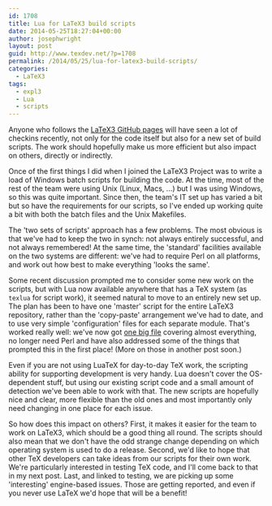 ```yaml
---
id: 1708
title: Lua for LaTeX3 build scripts
date: 2014-05-25T18:27:04+00:00
author: josephwright
layout: post
guid: http://www.texdev.net/?p=1708
permalink: /2014/05/25/lua-for-latex3-build-scripts/
categories:
  - LaTeX3
tags:
  - expl3
  - Lua
  - scripts
---
```

Anyone who follows the [LaTeX3 GitHub pages](https://github.com/latex3/svn-mirror) will have seen a lot of checkins recently, not only for the code itself but also for a new set of build scripts. The work should hopefully make us more efficient but also impact on others, directly or indirectly.

Once of the first things I did when I joined the LaTeX3 Project was to write a load of Windows batch scripts for building the code. At the time, most of the rest of the team were using Unix (Linux, Macs, ...) but I was using Windows, so this was quite important. Since then, the team's IT set up has varied a bit but so have the requirements for our scripts, so I've ended up working quite a bit with both the batch files and the Unix Makefiles.

The 'two sets of scripts' approach has a few problems. The most obvious is that we've had to keep the two in synch: not always entirely successful, and not always remembered! At the same time, the 'standard' facilities available on the two systems are different: we've had to require Perl on all platforms, and work out how best to make everything 'looks the same'.

Some recent discussion prompted me to consider some new work on the scripts, but with Lua now available anywhere that has a TeX system (as `texlua` for script work), it seemed natural to move to an entirely new set up. The plan has been to have one 'master' script for the entire LaTeX3 repository, rather than the 'copy-paste' arrangement we've had to date, and to use very simple 'configuration' files for each separate module. That's worked really well: we've now got [one big file](https://github.com/latex3/l3build/blob/master/l3build.lua) covering almost everything, no longer need Perl and have also addressed some of the things that prompted this in the first place! (More on those in another post soon.)

Even if you are not using LuaTeX for day-to-day TeX work, the scripting ability for supporting development is very handy. Lua doesn't cover the OS-dependent stuff, but using our existing script code and a small amount of detection we've been able to work with that. The new scripts are hopefully nice and clear, more flexible than the old ones and most importantly only need changing in one place for each issue.

So how does this impact on others? First, it makes it easier for the team to work on LaTeX3, which should be a good thing all round. The scripts should also mean that we don't have the odd strange change depending on which operating system is used to do a release. Second, we'd like to hope that other TeX developers can take ideas from our scripts for their own work. We're particularly interested in testing TeX code, and I'll come back to that in my next post. Last, and linked to testing, we are picking up some 'interesting' engine-based issues. Those are getting reported, and even if you never use LaTeX we'd hope that will be a benefit!
